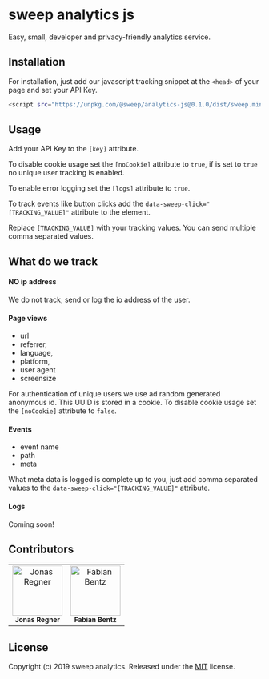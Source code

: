sweep analytics js
=====
Easy, small, developer and privacy-friendly analytics service.

Installation
------------
For installation, just add our javascript tracking snippet at the ```<head>``` of your page and set your API Key.

```bash
<script src="https://unpkg.com/@sweep/analytics-js@0.1.0/dist/sweep.min.js" key="[YOUR_API_KEY]" logs="[true/false]" noCookie="[true/false]" type="application/javascript"></script
```

Usage
-----
Add your API Key to the ```[key]``` attribute.

To disable cookie usage set the ```[noCookie]``` attribute to ```true```, if is set to ```true``` no unique user tracking is enabled.

To enable error logging set the ```[logs]``` attribute to ```true```.

To track events like button clicks add the ```data-sweep-click="[TRACKING_VALUE]"``` attribute to the element.

Replace ```[TRACKING_VALUE]``` with your tracking values.
You can send multiple comma separated values.

What do we track
-----

#### NO ip address
We do not track, send or log the io address of the user.

#### Page views
- url
- referrer,
- language,
- platform,
- user agent
- screensize

For authentication of unique users we use ad random generated anonymous id. This UUID is stored in a cookie. To disable cookie usage set the ```[noCookie]``` attribute to ```false```.

#### Events
- event name
- path
- meta

What meta data is logged is complete up to you, just add comma separated values to the ```data-sweep-click="[TRACKING_VALUE]"``` attribute.

#### Logs
Coming soon!


Contributors
---------
<table>
  <tr>
    <td align="center">
    <a href="https://github.com/regnerisch">
	    <img src="https://avatars1.githubusercontent.com/u/9422737?s=460&v=4" width="100px;" alt="Jonas Regner"/>
	    <br /><sub><b>Jonas Regner</b></sub>
    </a>
    </td>
    <td align="center">
    <a href="https://github.com/bentzibentz">
    <img src="https://avatars0.githubusercontent.com/u/8548959?s=460&v=4" width="100px;" alt="Fabian Bentz"/>
    <br /><sub><b>Fabian Bentz</b></sub>
    </a>
    </td>
</tr>
</table>

License
-------

Copyright (c) 2019 sweep analytics.
Released under the [MIT](LICENSE) license.

